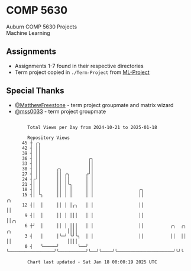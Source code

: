 # COMP 5630
Auburn COMP 5630 Projects  
Machine Learning

## Assignments
- Assignments 1-7 found in their respective directories
- Term project copied in `./Term-Project` from [ML-Project](https://github.com/wumphlett/ML-Project)

## Special Thanks
- [@MatthewFreestone](https://github.com/MatthewFreestone) - term project groupmate and matrix wizard
- [@mss0033](https://github.com/mss0033) - term project groupmate

```

        Total Views per Day from 2024-10-21 to 2025-01-18

        Repository Views
      45 ┼ ╭╮
      42 ┤ ││
      39 ┤ ││
      36 ┤ ││                  ╭╮
      33 ┤ ││                  ││
      30 ┤ ││      ╭╮          ││
      27 ┤ ││      ││ ╭╮      ╭╯│
      24 ┤╭╯│      ││ ││      │ │
      21 ┤│ │      ││ │╰╮     │ │
      18 ┤│ │      ││ │ │     │ │                 ╭╮
      15 ┤│ ╰╮     ││ │ │     │ │                 ││                                           ╭╮
      12 ┤│  │     ││ │ │╭╮   │ │                 ││                                           ││
       9 ┤│  │     ││ │ │││   │ │                 ││                                           ││╭╮
       6 ┼╯  │     ││ │ │││   │ │                 ││          ╭╮  ╭╮    ╭╮                     ││││
       3 ┤   │     │╰─╯ ╰╯╰╮  │ │                 ││          ││  ││    ││                     ││││
       0 ┤   ╰─────╯       ╰──╯ ╰─────────────────╯╰──────────╯╰──╯╰────╯╰─────────────────────╯╰╯╰

        Chart last updated - Sat Jan 18 00:00:19 2025 UTC
        
```
